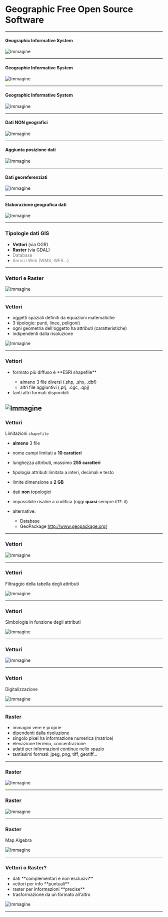 # Geographic Free Open Source Software

---

#### Geographic Informative System


![Immagine](assets/gis1.png)

---

#### Geographic Informative System


![Immagine](assets/gis2.png)

---

#### Geographic Informative System


![Immagine](assets/gis3.png)

---

#### Dati NON geografici


![Immagine](assets/gis4.png)

---

#### Aggiunta posizione dati


![Immagine](assets/gis5.png)

---

#### Dati georeferenziati


![Immagine](assets/gis6.png)

---

#### Elaborazione geografica dati


![Immagine](assets/gis7.png)

---

### Tipologie dati GIS

* **Vettori** (via OGR)
* **Raster** (via GDAL)
* <span style="color:gray">Database</span>
* <span style="color:gray">Servizi Web (WMS, WFS...)</span>

---

### Vettori e Raster

![Immagine](assets/vecrast.png)

---

### Vettori

* oggetti spaziali definiti da equazioni matematiche <!-- .element: class="fragment" data-fragment-index="1" -->
* 3 tipologie: punti, linee, poligoni) <!-- .element: class="fragment" data-fragment-index="2" -->
* ogni geometria dell'oggetto ha attributi (caratteristiche) <!-- .element: class="fragment" data-fragment-index="3" -->
* indipendenti dalla risoluzione <!-- .element: class="fragment" data-fragment-index="4" -->

![Immagine](assets/vec.png) <!-- .element: class="fragment" data-fragment-index="5" style="height:65%;width:65%;"-->

---

### Vettori

<ul>
    <li class="fragment" data-fragment-index="1">formato più diffuso è **ESRI shapefile**</li>
        <ul>
        <li class="fragment" data-fragment-index="2">  almeno 3 file diversi (.shp, .shx, .dbf) </li>
        <li class="fragment" data-fragment-index="3">altri file aggiuntivi (.prj, .cgc, .qpj) </li>
        </ul>
    <li class="fragment" class="fragment" data-fragment-index="4">tanti altri formati disponibili </li>
</ul>

![Immagine](assets/vec2.png) <!-- .element: class="fragment" data-fragment-index="5" style="height:35%;width:35%;"-->
---

### Vettori

Limitazioni `shapefile`

* **almeno** 3 file
* nome campi limitati a **10 caratteri**
* lunghezza attributi, massimo **255 caratteri**
* tipologia attributi limitata a interi, decimali e testo
* limite dimensione a **2 GB**
* dati **non** topologici
* impossibile risalire a codifica (oggi **quasi** sempre `UTF-8`)

* alternative:

  - Database
  - GeoPackage http://www.geopackage.org/

---

### Vettori

![Immagine](assets/vec3.png)

---

### Vettori

Filtraggio della tabella degli attributi

![Immagine](assets/vec4.png)

---

### Vettori

Simbologia in funzione degli attributi

![Immagine](assets/vec5.png)

---

### Vettori

![Immagine](assets/map.png) <!-- .element: style="height:40%;width:40%;"-->

---

### Vettori

Digitalizzazione

![Immagine](assets/vec7.png)

---

### Raster

* immagini vere e proprie
* dipendenti dalla risoluzione
* singolo pixel ha informazione numerica (matrice)
* elevazione terreno, concentrazione
* adatti per informazioni continue nello spazio
* tantissimi formati: jpeg, png, tiff, geotiff...

---

### Raster

![Immagine](assets/rast.png)

---

### Raster

![Immagine](assets/rast2.png)

---


### Raster

Map Algebra

![Immagine](assets/rast3.jpeg)

---

### Vettori o Raster?

<ul>
    <li class="fragment" data-fragment-index="1">dati **complementari e non esclusivi**</li>
    <li class="fragment" data-fragment-index="2"> vettori per info **puntuali**</li>
    <li class="fragment" data-fragment-index="3">raster per informazioni **precise**</li>
    <li class="fragment" class="fragment" data-fragment-index="4">trasformazione da un formato all'altro</li>
</ul>

![Immagine](assets/vecrast2.jpg) <!-- .element: class="fragment" data-fragment-index="5" style="height:35%;width:35%;"-->

---
